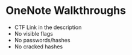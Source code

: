 # OneNote Walkthroughs

- CTF Link in the description
- No visible flags
- No passwords/hashes
- No cracked hashes
